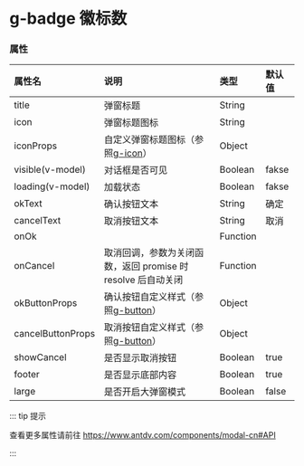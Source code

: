 # g-badge 徽标数

### 属性

| 属性名          | 说明                 | 类型                 | 默认值                 |
| :-------------- | :------------------- | :------------------- | :------------------- |
| title            | 弹窗标题           | String           |         |
| icon             | 弹窗标题图标        | String           |         |
| iconProps        | 自定义弹窗标题图标（参照[g-icon](/guide/icon/)）   | Object           |         |
| visible(v-model) | 对话框是否可见      | Boolean          | fakse        |
| loading(v-model) | 加载状态           | Boolean          | fakse        |
| okText           | 确认按钮文本        | String           | 确定        |
| cancelText       | 取消按钮文本        | String           | 取消        |
| onOk            |        | Function           |         |
| onCancel         | 取消回调，参数为关闭函数，返回 promise 时 resolve 后自动关闭       | Function           |         |
| okButtonProps    | 确认按钮自定义样式（参照[g-button](/guide/button/)）    | Object           |          |
| cancelButtonProps | 取消按钮自定义样式（参照[g-button](/guide/button/)）    | Object           |          |
| showCancel      | 是否显示取消按钮      | Boolean           | true         |
| footer         | 是否显示底部内容       | Boolean           | true         |
| large         | 是否开启大弹窗模式       | Boolean           | false         |


::: tip 提示

查看更多属性请前往 https://www.antdv.com/components/modal-cn#API

:::

